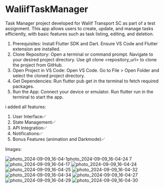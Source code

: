 # WaliifTaskManager
Task Manager project developed for Waliif Transport SC as part of a test assignment. This app allows users to create, update, and manage tasks efficiently, with basic features such as task listing, editing, and deletion.
1. Prerequisites:
Install Flutter SDK and Dart.
Ensure VS Code and Flutter extension are installed.
2. Clone Repository:
Open a terminal or command prompt.
Navigate to your desired project directory.
Use git clone <repository_url> to clone the project from GitHub.
3. Open Project in VS Code:
Open VS Code.
Go to File > Open Folder and select the cloned project directory.
4. Get Dependencies:
Run flutter pub get in the terminal to fetch required packages.
5. Run the App:
Connect your device or emulator.
Run flutter run in the terminal to start the app.

i added all features:
1. User Interface✅
2. State Management✅
3. API Integration✅
4. Notifications✅
5. Bonus Features (animation and Darkmode)✅

Images:
   
![photo_2024-09-09_16-04-1![photo_2024-09-09_16-04-24](https://github.com/user-attachments/assets/4d52a9af-d1b0-4bb9-ba35-5492583db30e)
7](https://github.com/user-attachments/assets/ec7f8330-a33b-4f4a-9071-6289c051f819)
![photo_2024-09-09_16-04-17](https://github.com/user-attachments/assets/e41fe197-50a3-4f8d-8285-bdba9d493974)
![photo_2024-09-09_16-04-24](https://github.com/user-attachments/assets/d19fd23c-e38d-4939-9d73-fa9af367c67d)
![photo_2024-09-09_16-04-25](https://github.com/user-attachments/assets/13122c91-4366-4a0a-9c45-7aab3ed95fe7)
![photo_2024-09-09_16-04-32](https://github.com/user-attachments/assets/a1c6dff4-8cce-4a33-85c9-19bacb8c8bca)
![photo_2024-09-09_16-04-34](https://github.com/user-attachments/assets/db7d7d7a-c7c5-4b82-b0f5-f394ed79e2f1)
![photo_2024-09-09_16-04-27](https://github.com/user-attachments/assets/f73f9fdc-63fa-4439-8763-b00c8a34d309)
![photo_2024-09-09_16-04-29](https://github.com/user-attachments/assets/74d32a0a-b3f1-418b-8bcc-6e52d9c66e15)
![photo_2024-09-09_16-04-30](https://github.com/user-attachments/assets/ebccda17-52d5-4ad5-977c-864b7a3a2066)



